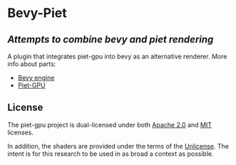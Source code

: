 # Bevy-Piet
## _Attempts to combine bevy and piet rendering_


A plugin that integrates piet-gpu into bevy as an alternative renderer. More info about parts:

- [Bevy engine](https://github.com/bevyengine/bevy])
- [Piet-GPU](https://github.com/linebender/piet-gpu)


## License
The piet-gpu project is dual-licensed under both [Apache 2.0](LICENSE-APACHE) and [MIT](LICENSE_MIT) licenses.

In addition, the shaders are provided under the terms of the [Unlicense](UNLICENSE). The intent is for this research to be used in as broad a context as possible.